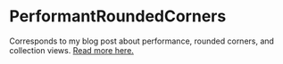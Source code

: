 # PerformantRoundedCorners

Corresponds to my blog post about performance, rounded corners, and collection views. [Read more here.](https://skladek.github.io/performance/2016/03/16/rounded-corners.html)

